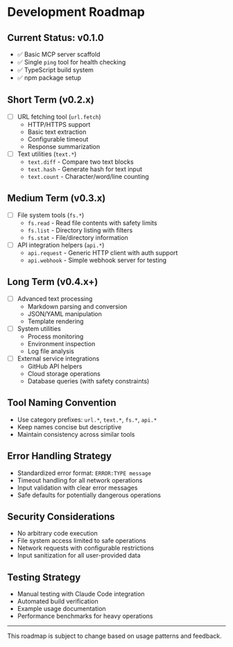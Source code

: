 # Development Roadmap

## Current Status: v0.1.0
- ✅ Basic MCP server scaffold
- ✅ Single `ping` tool for health checking
- ✅ TypeScript build system
- ✅ npm package setup

## Short Term (v0.2.x)
- [ ] URL fetching tool (`url.fetch`)
  - HTTP/HTTPS support
  - Basic text extraction
  - Configurable timeout
  - Response summarization
- [ ] Text utilities (`text.*`)
  - `text.diff` - Compare two text blocks
  - `text.hash` - Generate hash for text input
  - `text.count` - Character/word/line counting

## Medium Term (v0.3.x)
- [ ] File system tools (`fs.*`)
  - `fs.read` - Read file contents with safety limits
  - `fs.list` - Directory listing with filters
  - `fs.stat` - File/directory information
- [ ] API integration helpers (`api.*`)
  - `api.request` - Generic HTTP client with auth support
  - `api.webhook` - Simple webhook server for testing

## Long Term (v0.4.x+)
- [ ] Advanced text processing
  - Markdown parsing and conversion
  - JSON/YAML manipulation
  - Template rendering
- [ ] System utilities
  - Process monitoring
  - Environment inspection
  - Log file analysis
- [ ] External service integrations
  - GitHub API helpers
  - Cloud storage operations
  - Database queries (with safety constraints)

## Tool Naming Convention
- Use category prefixes: `url.*`, `text.*`, `fs.*`, `api.*`
- Keep names concise but descriptive
- Maintain consistency across similar tools

## Error Handling Strategy
- Standardized error format: `ERROR:TYPE message`
- Timeout handling for all network operations
- Input validation with clear error messages
- Safe defaults for potentially dangerous operations

## Security Considerations
- No arbitrary code execution
- File system access limited to safe operations
- Network requests with configurable restrictions
- Input sanitization for all user-provided data

## Testing Strategy
- Manual testing with Claude Code integration
- Automated build verification
- Example usage documentation
- Performance benchmarks for heavy operations

---

This roadmap is subject to change based on usage patterns and feedback.
